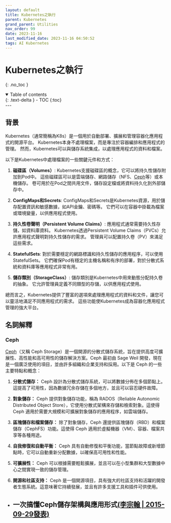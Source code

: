 ```yaml
---
layout: default
title: Kubernetes之執行
parent: Kubernetes
grand_parent: Utilities
nav_order: 99
date: 2023-11-16
last_modified_date: 2023-11-16 04:50:52
tags: AI Kubernetes
---
```


# Kubernetes之執行
{: .no_toc }

<details open markdown="block">
  <summary>
    Table of contents
  </summary>
  {: .text-delta }
- TOC
{:toc}
</details>
---

## 背景


Kubernetes（通常簡稱為K8s）是一個用於自動部署、擴展和管理容器化應用程式的開源平台。 Kubernetes本身不處理檔案，而是專注於容器編排和應用程式的管理。 然而，Kubernetes可以與儲存系統集成，以處理應用程式的資料和檔案。

以下是Kubernetes中處理檔案的一些關鍵元件和方式：

1. **磁碟區（Volumes）**: Kubernetes支援磁碟區的概念，它可以將持久性儲存附加到Pod中。 這些磁碟區可以是雲端儲存、網路儲存（NFS、[Ceph](#ceph)等）或本機儲存。 卷可用於在Pod之間共用文件，儲存設定檔或將資料持久化到外部儲存中。

2. **ConfigMaps和Secrets**: ConfigMaps和Secrets是Kubernetes資源，用於儲存配置資訊和敏感數據，如API金鑰、密碼等。 它們可以在容器中掛載為檔案或環境變量，以供應用程式使用。

3. **持久性卷聲明（Persistent Volume Claims）**: 應用程式通常需要持久性存儲，如資料庫資料。 Kubernetes透過Persistent Volume Claims（PVCs）允許應用程式聲明對持久性儲存的需求。 管理員可以配置持久卷（PV）來滿足這些需求。

4. **StatefulSets**: 對於需要穩定的網路標識和持久性儲存的應用程序，可以使用StatefulSets。 它們確保Pod有穩定的主機名稱和有序的部署，對於分散式系統和資料庫等應用程式非常有用。

5. **儲存類別（StorageClass）**: 儲存類別是Kubernetes中用來動態分配持久卷的抽象。 它允許管理員定義不同類型的存儲，以供應用程式使用。

總而言之，Kubernetes提供了豐富的選項來處理應用程式的資料和文件，讓您可以靈活地滿足不同應用程式的需求。 這些功能使Kubernetes成為容器化應用程式管理的強大平台。

## 名詞解釋

### Ceph

[Ceph](https://ceph.io/en/)（又稱 Ceph Storage）是一個開源的分散式儲存系統，旨在提供高度可擴展性、高性能和高可用性的儲存解決方案。Ceph 最初由 Sage Weil 開發，現在是一個廣泛使用的項目，並由許多組織和企業支持和採用。以下是 Ceph 的一些主要特點和概念：

1. **分散式儲存：** Ceph 設計為分散式儲存系統，可以將數據分佈在多個節點上。這提高了可用性，因為數據冗余存儲在多個地方，並且可以容忍硬件故障。

2. **對象儲存：** Ceph 提供對象儲存功能，稱為 RADOS（Reliable Autonomic Distributed Object Store），它使用分散式架構來存儲和檢索對象。這使得 Ceph 適用於需要大規模和可擴展對象儲存的應用程序，如雲端儲存。

3. **區塊儲存和檔案儲存：** 除了對象儲存，Ceph 還提供區塊儲存（RBD）和檔案儲存（CephFS）功能。這使得 Ceph 適用於虛擬機器（VM）、容器、檔案共享等各種用途。

4. **自我修復和自動平衡：** Ceph 具有自動修復和平衡功能，當節點故障或新增節點時，它可以自動重新分配數據，以確保高可用性和性能。

5. **可擴展性：** Ceph 可以根據需要輕鬆擴展，並且可以在小型集群和大型數據中心之間實現一致的儲存管理。

6. **開源和社區支持：** Ceph 是一個開源項目，具有強大的社區支持和活躍的開發者生態系統。這意味著它持續發展，並且有許多支援工具和插件可供使用。

- 一次搞懂Ceph儲存架構與應用形式[(李宗翰 | 2015-09-29發表)](https://www.ithome.com.tw/tech/98860)
  - 